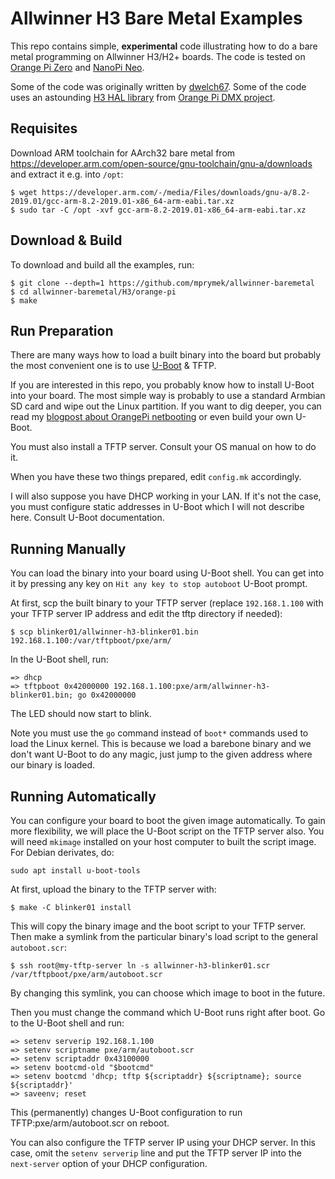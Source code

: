 # Allwinner H3 Bare Metal Examples

This repo contains simple, **experimental** code illustrating how to do a bare metal
programming on Allwinner H3/H2+ boards.
The code is tested on [Orange Pi Zero][orangepi] and [NanoPi Neo][nanopi].

Some of the code was originally written by [dwelch67][dwelch67]. Some of the
code uses an astounding [H3 HAL library][lib-h3] from [Orange Pi DMX project][opidmx].

## Requisites

Download ARM toolchain for AArch32 bare metal from https://developer.arm.com/open-source/gnu-toolchain/gnu-a/downloads
and extract it e.g. into `/opt`:

```
$ wget https://developer.arm.com/-/media/Files/downloads/gnu-a/8.2-2019.01/gcc-arm-8.2-2019.01-x86_64-arm-eabi.tar.xz
$ sudo tar -C /opt -xvf gcc-arm-8.2-2019.01-x86_64-arm-eabi.tar.xz
```

## Download & Build

To download and build all the examples, run:

```
$ git clone --depth=1 https://github.com/mprymek/allwinner-baremetal
$ cd allwinner-baremetal/H3/orange-pi
$ make
```

## Run Preparation

There are many ways how to load a built binary into the board but probably the most
convenient one is to use [U-Boot][u-boot] & TFTP.

If you are interested in this repo, you probably know how to install U-Boot into
your board. The most simple way is probably to use a standard Armbian SD card
and wipe out the Linux partition. If you want to dig deeper, you can
read my [blogpost about OrangePi netbooting][orangepi-netboot] or even build your
own U-Boot.

You must also install a TFTP server. Consult your OS manual on how to do it.

When you have these two things prepared, edit `config.mk` accordingly.

I will also suppose you have DHCP working in your LAN. If it's not the case, you
must configure static addresses in U-Boot which I will not describe here.
Consult U-Boot documentation.

## Running Manually

You can load the binary into your board using U-Boot shell. You can get into it by
pressing any key on `Hit any key to stop autoboot` U-Boot prompt.

At first, scp the built binary to your TFTP server (replace `192.168.1.100` with
your TFTP server IP address and edit the tftp directory if needed):

```
$ scp blinker01/allwinner-h3-blinker01.bin 192.168.1.100:/var/tftpboot/pxe/arm/
```

In the U-Boot shell, run:
```
=> dhcp
=> tftpboot 0x42000000 192.168.1.100:pxe/arm/allwinner-h3-blinker01.bin; go 0x42000000
```

The LED should now start to blink.

Note you must use the `go` command instead of `boot*` commands used to load the
Linux kernel. This is because we load a barebone binary and we don't want U-Boot
to do any magic, just jump to the given address where our binary is loaded.

## Running Automatically

You can configure your board to boot the given image automatically. To gain more
flexibility, we will place the U-Boot script on the TFTP server also. You will
need `mkimage` installed on your host computer to built the script image.
For Debian derivates, do:

```
sudo apt install u-boot-tools
```

At first, upload the binary to the TFTP server with:

```
$ make -C blinker01 install
```

This will copy the binary image and the boot script to your TFTP server. Then
make a symlink from the particular binary's load script to the general
`autoboot.scr`:

```
$ ssh root@my-tftp-server ln -s allwinner-h3-blinker01.scr /var/tftpboot/pxe/arm/autoboot.scr
```

By changing this symlink, you can choose which image to boot in the future.

Then you must change the command which U-Boot runs right after boot. Go to the
U-Boot shell and run:

```
=> setenv serverip 192.168.1.100
=> setenv scriptname pxe/arm/autoboot.scr
=> setenv scriptaddr 0x43100000
=> setenv bootcmd-old "$bootcmd"
=> setenv bootcmd 'dhcp; tftp ${scriptaddr} ${scriptname}; source ${scriptaddr}'
=> saveenv; reset
```

This (permanently) changes U-Boot configuration to run TFTP:pxe/arm/autoboot.scr
on reboot.

You can also configure the TFTP server IP using your DHCP server. In this case,
omit the `setenv serverip` line and put the TFTP server IP into the `next-server`
option of your DHCP configuration.

[orangepi]: http://linux-sunxi.org/Xunlong_Orange_Pi_Zero
[nanopi]: https://linux-sunxi.org/FriendlyARM_NanoPi_NEO
[u-boot]: https://www.denx.de/wiki/U-Boot
[orangepi-netboot]: http://blog.ator.cz/posts/orangepi-zero-netboot/
[dwelch67]: https://github.com/dwelch67
[lib-h3]: https://github.com/vanvught/rpidmx512/tree/master/lib-h3
[opidmx]: http://www.orangepi-dmx.org/
